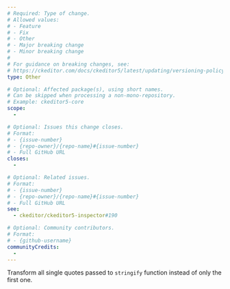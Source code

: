 ```yaml
---
# Required: Type of change.
# Allowed values:
# - Feature
# - Fix
# - Other
# - Major breaking change
# - Minor breaking change
#
# For guidance on breaking changes, see:
# https://ckeditor.com/docs/ckeditor5/latest/updating/versioning-policy.html#major-and-minor-breaking-changes
type: Other

# Optional: Affected package(s), using short names.
# Can be skipped when processing a non-mono-repository.
# Example: ckeditor5-core
scope:
  - 

# Optional: Issues this change closes.
# Format:
# - {issue-number}
# - {repo-owner}/{repo-name}#{issue-number}
# - Full GitHub URL
closes:
  - 

# Optional: Related issues.
# Format:
# - {issue-number}
# - {repo-owner}/{repo-name}#{issue-number}
# - Full GitHub URL
see:
  - ckeditor/ckeditor5-inspector#190

# Optional: Community contributors.
# Format:
# - {github-username}
communityCredits:
  - 
---
```


Transform all single quotes passed to `stringify` function instead of only the first one.

